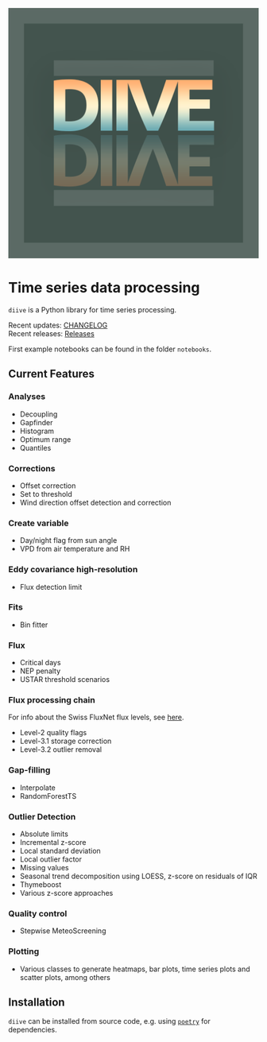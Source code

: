 ![](images/logo_diive1_512px.png)

# Time series data processing

`diive` is a Python library for time series processing.

Recent updates: [CHANGELOG](CHANGELOG.md)   
Recent releases: [Releases](https://gitlab.ethz.ch/holukas/diive/-/releases)

First example notebooks can be found in the folder `notebooks`.

## Current Features

### Analyses

- Decoupling
- Gapfinder
- Histogram
- Optimum range
- Quantiles

### Corrections

- Offset correction
- Set to threshold
- Wind direction offset detection and correction

### Create variable

- Day/night flag from sun angle
- VPD from air temperature and RH

### Eddy covariance high-resolution

- Flux detection limit

### Fits

- Bin fitter

### Flux

- Critical days
- NEP penalty
- USTAR threshold scenarios

### Flux processing chain

For info about the Swiss FluxNet flux levels,
see [here](https://www.swissfluxnet.ethz.ch/index.php/data/ecosystem-fluxes/flux-processing-chain/).

- Level-2 quality flags
- Level-3.1 storage correction
- Level-3.2 outlier removal

### Gap-filling

- Interpolate
- RandomForestTS

### Outlier Detection

- Absolute limits
- Incremental z-score
- Local standard deviation
- Local outlier factor
- Missing values
- Seasonal trend decomposition using LOESS, z-score on residuals of IQR
- Thymeboost
- Various z-score approaches

### Quality control

- Stepwise MeteoScreening

### Plotting

- Various classes to generate heatmaps, bar plots, time series plots and scatter plots, among others

## Installation

`diive` can be installed from source code, e.g. using [`poetry`](https://python-poetry.org/) for dependencies.
